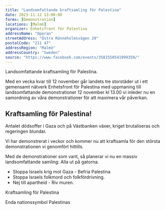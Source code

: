 ```yaml
---
title: "Landsomfattande kraftsamling för Palestina"
date: 2023-11-12 13:00:00
forms: [Demonstration]
locations: [Malmö]
organizer: Enhetsfront för Palestina
addressName: "Operan"
streetAddress: "Östra Rönneholmsvägen 20"
postalCode: "211 47"
addressRegion: "Malmö"
addressCountry: "Sweden"
source: "https://www.facebook.com/events/3582550541999359/"
---
```

Landsomfattande kraftsamling för Palestina.

Med en vecka kvar till 12 november går landets tre storstäder ut i ett gemensamt nätverk Enhetsfront för Palestina med uppmaning till landsomfattande demonstrationer 12 november kl 13.00 vi inleder nu en samordning av våra demonstrationer för att maximera vår påverkan.

## Kraftsamling för Palestina! 

Antalet dödsoffer i Gaza och på Västbanken växer, kriget brutaliseras och regeringen blundar.

Vi har demonstrerat i veckor och kommer nu att kraftsamla för den största demonstrationen vi genomfört hittills.

Med de demonstrationer som varit, så planerar vi nu en massiv landsomfattande samling: Alla ut på gatorna. 

- Stoppa Israels krig mot Gaza - Befria Palestina
- Stoppa Israels folkmord och folkfördrivning.
- Nej till apartheid - Riv muren.

Kraftsamling för Palestina 

Enda nationssymbol Palestinas